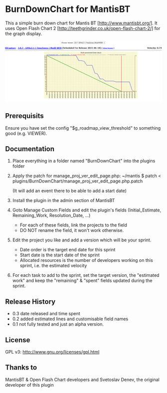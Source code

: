 # BurnDownChart for MantisBT

This a simple burn down chart for Mantis BT [http://www.mantisbt.org/].
It uses Open Flash Chart 2 [http://teethgrinder.co.uk/open-flash-chart-2/] for the graph display.

![Burndown chart example](burndown.png "Burndown chart example")

## Prerequisits
Ensure you have set the config "$g_roadmap_view_threshold" to something good (e.g. VIEWER).

## Documentation
1. Place everything in a folder named "BurnDownChart" into the plugins folder

2. Apply the patch for manage_proj_ver_edit_page.php:
   ~/mantis $ patch < plugins/BurnDownChart/manage_proj_ver_edit_page.php.patch

   (It will add an event there to be able to add a start date)

3. Install the plugin in the admin section of MantisBT

4. Goto Manage Custom Fields and edit the plugin's fields (Initial_Estimate, Remaining_Work, Resolution_Date, ...)
   - For each of these fields, link the projects to the field
   - DO NOT rename the field, it won't work otherwise.

5. Edit the project you like and add a version which will be your sprint.
   - Date order is the target end date for this sprint 
   - Start date is the start date of the sprint
   - Allocated resources is the number of developers working on this sprint, i.e. the estimated velocity

6. For each task to add to the sprint, set the target version, the "estimated work" and keep the "remaining" & "spent" fields updated during the sprint.

## Release History
- 0.3 date released and time spent
- 0.2 added estimated lines and customisable field names
- 0.1 not fully tested and just an alpha version.

## License
GPL v3: http://www.gnu.org/licenses/gpl.html

## Thanks to
MantisBT & Open Flash Chart developers 
 and Svetoslav Denev, the original developer of this plugin